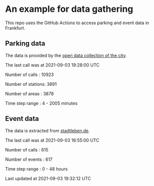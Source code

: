 # An example for data gathering

This repo uses the GitHub Actions to access parking and event data in Frankfurt.

## Parking data
The data is provided by the [open data collection of the city](https://www.offenedaten.frankfurt.de/).

The last call was at 2021-09-03 19:28:00 UTC

Number of calls   : 10923

Number of stations:  3891

Number of areas   :  3878

Time step range   :     4 -  2005 minutes


## Event data
The data is extracted from [stadtleben.de](https://stadtleben.de/frankfurt/).

The last call was at 2021-09-03 16:55:00 UTC

Number of calls   : 615

Number of events  : 617

Time step range   :   0 -  48 hours


Last updated at 2021-09-03 19:32:12 UTC
